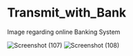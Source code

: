 # Transmit_with_Bank
Image regarding online Banking System

![Screenshot (107)](https://user-images.githubusercontent.com/113095380/228630659-3cd4da4b-727e-46b6-b722-43e700356cc4.png)
![Screenshot (108)](https://user-images.githubusercontent.com/113095380/228630675-d417797b-0679-42a5-a6d5-b64c570714ce.png)
